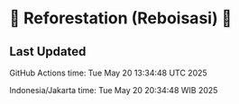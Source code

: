 
# 🌳 Reforestation (Reboisasi) 🌲

## Last Updated

GitHub Actions time: Tue May 20 13:34:48 UTC 2025

Indonesia/Jakarta time: Tue May 20 20:34:48 WIB 2025
